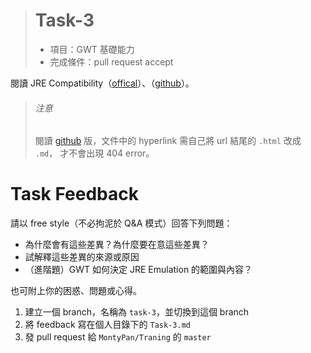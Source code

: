 > # Task-3 #
> * 項目：GWT 基礎能力
> * 完成條件：pull request accept

閱讀 JRE Compatibility（[offical]）、（[github]）。

[offical]: http://www.gwtproject.org/doc/latest/DevGuideCodingBasicsCompatibility.html
[github]: https://github.com/gwtproject/gwt-site/blob/master/src/main/markdown/doc/latest/DevGuideCodingBasicsCompatibility.md

> ###### 注意 ######
> 閱讀 [github] 版，文件中的 hyperlink 需自己將 url 結尾的 `.html` 改成 `.md`，
> 才不會出現 404 error。


Task Feedback
==============
請以 free style（不必拘泥於 Q&A 模式）回答下列問題：

* 為什麼會有這些差異？為什麼要在意這些差異？
* 試解釋這些差異的來源或原因
* （進階題）GWT 如何決定 JRE Emulation 的範圍與內容？

也可附上你的困惑、問題或心得。

1. 建立一個 branch，名稱為 `task-3`，並切換到這個 branch
1. 將 feedback 寫在個人目錄下的 `Task-3.md`
1. 發 pull request 給 `MontyPan/Traning` 的 `master`
